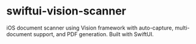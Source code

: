 # swiftui-vision-scanner
iOS document scanner using Vision framework with auto-capture, multi-document support, and PDF generation. Built with SwiftUI.
